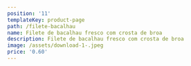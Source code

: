 ```yaml
---
position: '11'
templateKey: product-page
path: /filete-bacalhau
name: Filete de bacalhau fresco com crosta de broa
description: Filete de bacalhau fresco com crosta de broa
image: /assets/download-1-.jpeg
price: '0.60'
---
```


